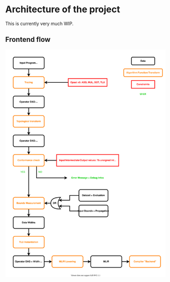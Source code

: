 # Architecture of the project

This is currently very much WIP.

## Frontend flow

![Frontend Flow](../_static/frontend_flow.svg)

